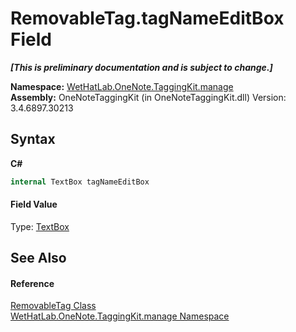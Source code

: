 # RemovableTag.tagNameEditBox Field
 _**\[This is preliminary documentation and is subject to change.\]**_

**Namespace:**&nbsp;<a href="6c09c3a7-2ecd-33d5-2ed0-acefd996500f">WetHatLab.OneNote.TaggingKit.manage</a><br />**Assembly:**&nbsp;OneNoteTaggingKit (in OneNoteTaggingKit.dll) Version: 3.4.6897.30213

## Syntax

**C#**<br />
``` C#
internal TextBox tagNameEditBox
```


#### Field Value
Type: <a href="http://msdn2.microsoft.com/en-us/library/ms617604" target="_blank">TextBox</a>

## See Also


#### Reference
<a href="ef583703-d11c-ba42-c90f-7c19350d1e2b">RemovableTag Class</a><br /><a href="6c09c3a7-2ecd-33d5-2ed0-acefd996500f">WetHatLab.OneNote.TaggingKit.manage Namespace</a><br />
